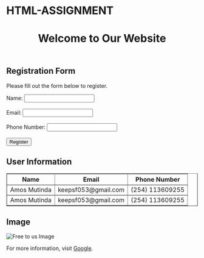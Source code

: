 # HTML-ASSIGNMENT

  <!DOCTYPE html>
  <html lang="en">
  <head>
      <meta charset="UTF-8">
      <meta name="viewport" content="width=device-width, initial-scale=1.0">
      <title>Basic HTML Template</title>
  </head>
  <body>
      <header>
          <h1>Welcome to Our Website</h1>
      </header>
      <h2>Registration Form</h2>
      <p>Please fill out the form below to register.</p>
      <form action="#" method="post">
          <label for="name">Name:</label>
          <input type="text" id="name" name="name" required><br><br>
          <label for="email">Email:</label>
          <input type="email" id="email" name="email" required><br><br>
          <label for="phone">Phone Number:</label>
          <input type="tel" id="phone" name="phone" required><br><br>
          <input type="submit" value="Register">
      </form>
      <h2>User Information</h2>
      <table border="1">
          <tr>
              <th>Name</th>
              <th>Email</th>
              <th>Phone Number</th>
          </tr>
          <tr>
              <td>Amos Mutinda</td>
              <td>keepsf053@gmail.com</td>
              <td>(254) 113609255</td>
          </tr>
          <tr>
              <td>Amos Mutinda</td>
              <td>keepsf053@gmail.com</td>
              <td>(254) 113609255</td>
          </tr>
      </table>
      <h2>Image</h2>
      <img src=https://www.pexels.com/photo/silhouette-of-people-by-the-seashore-1387037/ alt="Free to us Image">
      <p>For more information, visit <a href="https://google.com" target="_blank">Google</a>.</p>
  </body>
  </html>
